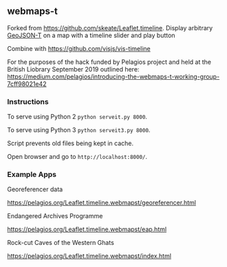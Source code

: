 
## webmaps-t

Forked from https://github.com/skeate/Leaflet.timeline. 
Display arbitrary [GeoJSON-T](https://github.com/kgeographer/geojson-t) on a map with a timeline slider and play button

Combine with https://github.com/visjs/vis-timeline

For the purposes of the hack funded by Pelagios project and held at the British Liobrary September 2019 outlined here:
https://medium.com/pelagios/introducing-the-webmaps-t-working-group-7cff98021e42

### Instructions

To serve using Python 2 `python serveit.py 8000`.

To serve using Python 3 `python serveit3.py 8000`.

Script prevents old files being kept in cache.

Open browser and go to `http://localhost:8000/`.

### Example Apps

Georeferencer data

https://pelagios.org/Leaflet.timeline.webmapst/georeferencer.html

Endangered Archives Programme

https://pelagios.org/Leaflet.timeline.webmapst/eap.html

Rock-cut Caves of the Western Ghats

https://pelagios.org/Leaflet.timeline.webmapst/index.html
